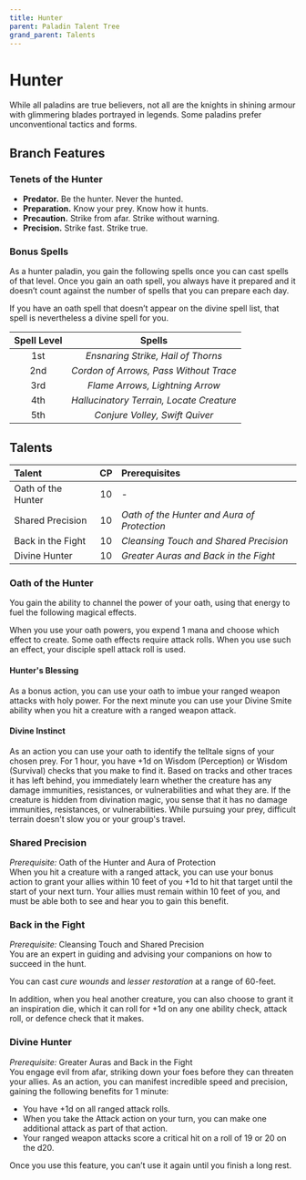 ```yaml
---
title: Hunter
parent: Paladin Talent Tree
grand_parent: Talents
---
```


# Hunter
While all paladins are true believers, not all are the knights in shining armour with glimmering blades portrayed in legends. Some paladins prefer unconventional tactics and forms.

## Branch Features

### Tenets of the Hunter
* **Predator.** Be the hunter. Never the hunted.
* **Preparation.** Know your prey. Know how it hunts.
* **Precaution.** Strike from afar. Strike without warning.
* **Precision.** Strike fast. Strike true.

### Bonus Spells
As a hunter paladin, you gain the following spells once you can cast spells of that level. Once you gain an oath spell, you always have it prepared and it doesn’t count against the number of spells that you can prepare each day.

If you have an oath spell that doesn’t appear on the divine spell list, that spell is nevertheless a divine spell for you.

| Spell Level | Spells |
|:-----------:|:------:|
| 1st | *Ensnaring Strike, Hail of Thorns* |
| 2nd | *Cordon of Arrows, Pass Without Trace* |
| 3rd | *Flame Arrows, Lightning Arrow* |
| 4th | *Hallucinatory Terrain, Locate Creature* |
| 5th | *Conjure Volley, Swift Quiver* |

## Talents

| Talent | CP | Prerequisites |
|:-----------|:------:|:-----------|
| Oath of the Hunter    | 10 | *-* |
| Shared Precision      | 10 | *Oath of the Hunter and Aura of Protection* |
| Back in the Fight     | 10 | *Cleansing Touch and Shared Precision* |
| Divine Hunter         | 10 | *Greater Auras and Back in the Fight* |

### Oath of the Hunter
You gain the ability to channel the power of your oath, using that energy to fuel the following magical effects.

When you use your oath powers, you expend 1 mana and choose which effect to create. Some oath effects require attack rolls. When you use such an effect, your disciple spell attack roll is used.

#### Hunter's Blessing
As a bonus action, you can use your oath to imbue your ranged weapon attacks with holy power. For the next minute you can use your Divine Smite ability when you hit a creature with a ranged weapon attack.

#### Divine Instinct
As an action you can use your oath to identify the telltale signs of your chosen prey. For 1 hour, you have +1d on Wisdom (Perception) or Wisdom (Survival) checks that you make to find it. Based on tracks and other traces it has left behind, you immediately learn whether the creature has any damage immunities, resistances, or vulnerabilities and what they are. If the creature is hidden from divination magic, you sense that it has no damage immunities, resistances, or vulnerabilities. While pursuing your prey, difficult terrain doesn't slow you or your group's travel.

### Shared Precision
*Prerequisite:* Oath of the Hunter and Aura of Protection<br>
When you hit a creature with a ranged attack, you can use your bonus action to grant your allies within 10 feet of you +1d to hit that target until the start of your next turn. Your allies must remain within 10 feet of you, and must be able both to see and hear you to gain this benefit.

### Back in the Fight
*Prerequisite:* Cleansing Touch and Shared Precision<br>
You are an expert in guiding and advising your companions on how to succeed in the hunt.

You can cast *cure wounds* and *lesser restoration* at a range of 60-feet.

In addition, when you heal another creature, you can also choose to grant it an inspiration die, which it can roll for +1d on any one ability check, attack roll, or defence check that it makes.

### Divine Hunter
*Prerequisite:* Greater Auras and Back in the Fight<br>
You engage evil from afar, striking down your foes before they can threaten your allies. As an action, you can manifest incredible speed and precision, gaining the following benefits for 1 minute:
* You have +1d on all ranged attack rolls.
* When you take the Attack action on your turn, you can make one additional attack as part of that action.
* Your ranged weapon attacks score a critical hit on a roll of 19 or 20 on the d20.

Once you use this feature, you can’t use it again until you finish a long rest.
